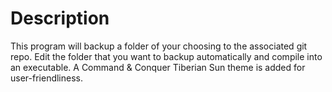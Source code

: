﻿# Description

This program will backup a folder of your choosing to the associated git repo. Edit the folder that you want to backup automatically and compile into an executable. A Command & Conquer Tiberian Sun theme is added for user-friendliness. 

